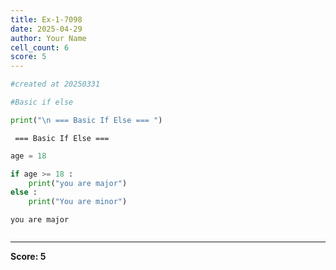 ```yaml
---
title: Ex-1-7098
date: 2025-04-29
author: Your Name
cell_count: 6
score: 5
---
```


```python
#created at 20250331
```


```python
#Basic if else
```


```python
print("\n === Basic If Else === ")
```

    
     === Basic If Else === 



```python
age = 18
```


```python
if age >= 18 :
    print("you are major")
else :
    print("You are minor")
```

    you are major



```python

```


---
**Score: 5**
